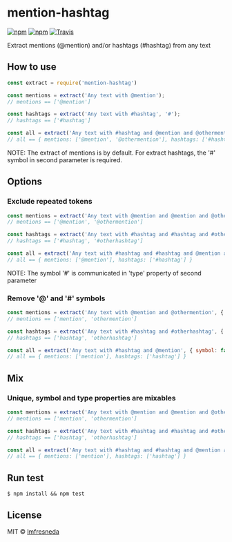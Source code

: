 # mention-hashtag
[![npm](https://img.shields.io/npm/v/mention-hashtag.svg?style=flat-square)](https://www.npmjs.com/package/mention-hashtag) [![npm](https://img.shields.io/npm/l/mention-hashtag.svg?style=flat-square)](https://opensource.org/licenses/MIT) [![Travis](https://img.shields.io/travis/lmfresneda/mention-hashtag.svg?style=flat-square)](https://travis-ci.org/lmfresneda/mention-hashtag)

Extract mentions (@mention) and/or hashtags (#hashtag) from any text

## How to use

```javascript
const extract = require('mention-hashtag')

const mentions = extract('Any text with @mention');
// mentions == ['@mention']

const hashtags = extract('Any text with #hashtag', '#');
// hashtags == ['#hashtag']

const all = extract('Any text with #hashtag and @mention and @othermention', 'all');
// all == { mentions: ['@mention', '@othermention'], hashtags: ['#hashtag'] }
```

NOTE: The extract of mentions is by default. For extract hashtags, the '#' symbol in second parameter is required.

## Options

### Exclude repeated tokens

```javascript
const mentions = extract('Any text with @mention and @mention and @othermention', { unique: true });
// mentions == ['@mention', '@othermention']

const hashtags = extract('Any text with #hashtag and #hashtag and #otherhashtag', { unique: true, type: '#' });
// hashtags == ['#hashtag', '#otherhashtag']

const all = extract('Any text with #hashtag and #hashtag and @mention and @mention', { unique: true, type: 'all' });
// all == { mentions: ['@mention'], hashtags: ['#hashtag'] }
```

NOTE: The symbol '#' is communicated in 'type' property of second parameter

### Remove '@' and '#' symbols

```javascript
const mentions = extract('Any text with @mention and @othermention', { symbol: false });
// mentions == ['mention', 'othermention']

const hashtags = extract('Any text with #hashtag and #otherhashtag', { symbol: false, type: '#' });
// hashtags == ['hashtag', 'otherhashtag']

const all = extract('Any text with #hashtag and @mention', { symbol: false, type: 'all' });
// all == { mentions: ['mention'], hashtags: ['hashtag'] }
```

## Mix

### Unique, symbol and type properties are mixables

```javascript
const mentions = extract('Any text with @mention and @mention and @othermention', { symbol: false, unique: true });
// mentions == ['mention', 'othermention']

const hashtags = extract('Any text with #hashtag and #hashtag and #otherhashtag', { symbol: false, unique: true, type: '#' });
// hashtags == ['hashtag', 'otherhashtag']

const all = extract('Any text with #hashtag and #hashtag and @mention and @mention', { symbol: false, unique: true, type: 'all' });
// all == { mentions: ['mention'], hashtags: ['hashtag'] }
```

## Run test

```
$ npm install && npm test
```

## License

MIT © [lmfresneda](https://github.com/lmfresneda)
